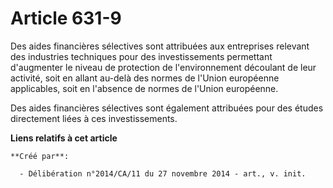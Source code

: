 # Article 631-9

Des aides financières sélectives sont attribuées aux entreprises relevant des industries techniques pour des investissements
permettant d'augmenter le niveau de protection de l'environnement découlant de leur activité, soit en allant au-delà des
normes de l'Union européenne applicables, soit en l'absence de normes de l'Union européenne. 

Des aides financières sélectives sont également attribuées pour des études directement liées à ces investissements.

**Liens relatifs à cet article**

	**Créé par**:

	  - Délibération n°2014/CA/11 du 27 novembre 2014 - art., v. init.
